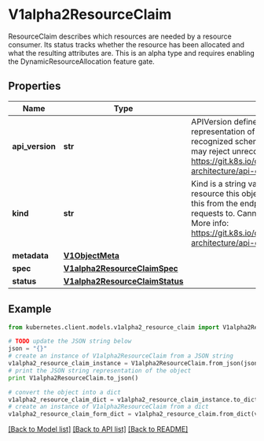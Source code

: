 # V1alpha2ResourceClaim

ResourceClaim describes which resources are needed by a resource consumer. Its status tracks whether the resource has been allocated and what the resulting attributes are.  This is an alpha type and requires enabling the DynamicResourceAllocation feature gate.

## Properties
Name | Type | Description | Notes
------------ | ------------- | ------------- | -------------
**api_version** | **str** | APIVersion defines the versioned schema of this representation of an object. Servers should convert recognized schemas to the latest internal value, and may reject unrecognized values. More info: https://git.k8s.io/community/contributors/devel/sig-architecture/api-conventions.md#resources | [optional] 
**kind** | **str** | Kind is a string value representing the REST resource this object represents. Servers may infer this from the endpoint the kubernetes.client submits requests to. Cannot be updated. In CamelCase. More info: https://git.k8s.io/community/contributors/devel/sig-architecture/api-conventions.md#types-kinds | [optional] 
**metadata** | [**V1ObjectMeta**](V1ObjectMeta.md) |  | [optional] 
**spec** | [**V1alpha2ResourceClaimSpec**](V1alpha2ResourceClaimSpec.md) |  | 
**status** | [**V1alpha2ResourceClaimStatus**](V1alpha2ResourceClaimStatus.md) |  | [optional] 

## Example

```python
from kubernetes.client.models.v1alpha2_resource_claim import V1alpha2ResourceClaim

# TODO update the JSON string below
json = "{}"
# create an instance of V1alpha2ResourceClaim from a JSON string
v1alpha2_resource_claim_instance = V1alpha2ResourceClaim.from_json(json)
# print the JSON string representation of the object
print V1alpha2ResourceClaim.to_json()

# convert the object into a dict
v1alpha2_resource_claim_dict = v1alpha2_resource_claim_instance.to_dict()
# create an instance of V1alpha2ResourceClaim from a dict
v1alpha2_resource_claim_form_dict = v1alpha2_resource_claim.from_dict(v1alpha2_resource_claim_dict)
```
[[Back to Model list]](../README.md#documentation-for-models) [[Back to API list]](../README.md#documentation-for-api-endpoints) [[Back to README]](../README.md)


